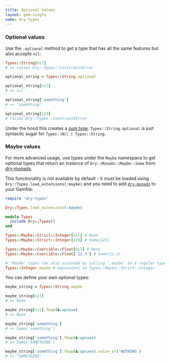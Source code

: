 ```yaml
---
title: Optional Values
layout: gem-single
name: dry-types
---
```


### Optional values

Use the `.optional` method to get a type that has all the same features but also accepts `nil`:

``` ruby
Types::String[nil]
# => raises Dry::Types::ConstraintError

optional_string = Types::String.optional

optional_string[nil]
# => nil

optional_string['something']
# => "something"

optional_string[123]
# raises Dry::Types::ConstraintError
```

Under the hood this creates a [sum type](/gems/dry-types/sum/).  `Types::String.optional` is just syntactic sugar for `Types::Nil | Types::String`.

### Maybe values

For more advanced usage, use types under the `Maybe` namespace to get optional types that return an instance of `Dry::Monads::Maybe::Some` from [dry-monads](/gems/dry-monads/).

This functionality is not available by default - it must be loaded using `Dry::Types.load_extensions(:maybe)` and you need to add [`dry-monads`](/gems/dry-monads) to your Gemfile:

``` ruby
require 'dry-types'

Dry::Types.load_extensions(:maybe)

module Types
  include Dry::Types()
end

Types::Maybe::Strict::Integer[nil] # None
Types::Maybe::Strict::Integer[123] # Some(123)

Types::Maybe::Coercible::Float[nil] # None
Types::Maybe::Coercible::Float['12.3'] # Some(12.3)

# 'Maybe' types can also accessed by calling '.maybe' on a regular type:
Types::Integer.maybe # equivalent to Types::Maybe::Strict::Integer
```

You can define your own optional types:

``` ruby
maybe_string = Types::String.maybe

maybe_string[nil]
# => None

maybe_string[nil].fmap(&:upcase)
# => None

maybe_string['something']
# => Some('something')

maybe_string['something'].fmap(&:upcase)
# => Some('SOMETHING')

maybe_string['something'].fmap(&:upcase).value_or('NOTHING')
# => "SOMETHING"
```
